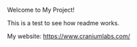 Welcome to My Project!

This is a test to see how readme works.

My website: https://www.craniumlabs.com/
